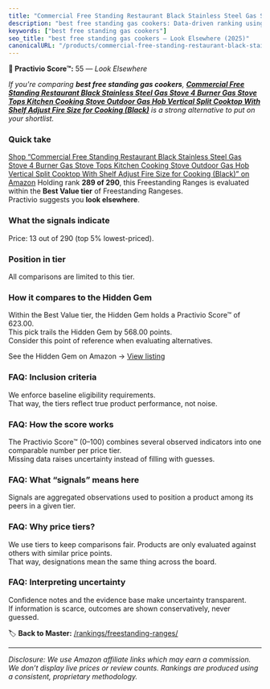 ```yaml
---
title: "Commercial Free Standing Restaurant Black Stainless Steel Gas Stove 4 Burner Gas Stove Tops Kitchen Cooking Stove Outdoor Gas Hob Vertical Split Cooktop With Shelf Adjust Fire Size for Cooking (Black)"
description: "best free standing gas cookers: Data-driven ranking using the Practivio Score™. Positioned by quality, value, demand, findability, momentum."
keywords: ["best free standing gas cookers"]
seo_title: "best free standing gas cookers — Look Elsewhere (2025)"
canonicalURL: "/products/commercial-free-standing-restaurant-black-stainless-steel-gas-stove-4-burner-gas-stove-tops-kitchen-cooking-stove-outdoor-gas-hob-vertical-split-cooktop-with-shelf-adjust-fire-size-for-cooking-black-B0DKNNS647/"
---
```


**🚫 Practivio Score™:** 55 — _Look Elsewhere_


*If you're comparing **best free standing gas cookers**, **[Commercial Free Standing Restaurant Black Stainless Steel Gas Stove 4 Burner Gas Stove Tops Kitchen Cooking Stove Outdoor Gas Hob Vertical Split Cooktop With Shelf Adjust Fire Size for Cooking (Black)](https://www.amazon.com/dp/B0DKNNS647?tag=practivio-20)** is a strong alternative to put on your shortlist.*
### Quick take
[Shop “Commercial Free Standing Restaurant Black Stainless Steel Gas Stove 4 Burner Gas Stove Tops Kitchen Cooking Stove Outdoor Gas Hob Vertical Split Cooktop With Shelf Adjust Fire Size for Cooking (Black)” on Amazon](https://www.amazon.com/dp/B0DKNNS647?tag=practivio-20)
Holding rank **289 of 290**, this Freestanding Ranges is evaluated within the **Best Value tier** of Freestanding Rangeses.  
Practivio suggests you **look elsewhere**.

### What the signals indicate
Price: 13 out of 290 (top 5% lowest-priced).  

### Position in tier
All comparisons are limited to this tier.

### How it compares to the Hidden Gem
Within the Best Value tier, the Hidden Gem holds a Practivio Score™ of 623.00.  
This pick trails the Hidden Gem by 568.00 points.  
Consider this point of reference when evaluating alternatives.  

See the Hidden Gem on Amazon → [View listing](https://www.amazon.com/dp/B09JKLY86J?tag=practivio-20)

### FAQ: Inclusion criteria
We enforce baseline eligibility requirements.  
That way, the tiers reflect true product performance, not noise.

### FAQ: How the score works
The Practivio Score™ (0–100) combines several observed indicators into one comparable number per price tier.  
Missing data raises uncertainty instead of filling with guesses.

### FAQ: What “signals” means here
Signals are aggregated observations used to position a product among its peers in a given tier.

### FAQ: Why price tiers?
We use tiers to keep comparisons fair. Products are only evaluated against others with similar price points.  
That way, designations mean the same thing across the board.

### FAQ: Interpreting uncertainty
Confidence notes and the evidence base make uncertainty transparent.  
If information is scarce, outcomes are shown conservatively, never guessed.


🏷️ **Back to Master:** [/rankings/freestanding-ranges/](/rankings/freestanding-ranges/)

---
_Disclosure: We use Amazon affiliate links which may earn a commission. We don’t display live prices or review counts. Rankings are produced using a consistent, proprietary methodology._
